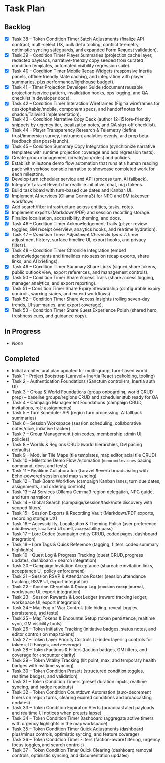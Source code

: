 # Task Plan

## Backlog
- [x] Task 38 – Token Condition Timer Batch Adjustments (finalize API contract, multi-select UX, bulk delta tooling, conflict telemetry, optimistic syncing safeguards, and expanded Form Request validation).
- [x] Task 39 – Condition Timer Player Summaries (projection cache layer, redacted payloads, narrative-friendly copy seeded from curated condition templates, automated visibility regression suite).
- [x] Task 40 – Condition Timer Mobile Recap Widgets (responsive Inertia panels, offline-friendly state caching, and integration with player summaries, plus performance/lighthouse budget).
- [x] Task 41 – Timer Projection Developer Guide (document reusable projection/service pattern, invalidation hooks, ops logging, and QA checklist in developer docs).
- [x] Task 42 – Condition Timer Interaction Wireframes (Figma wireframes for desktop/tablet/mobile, component specs, and handoff notes for shadcn/Tailwind implementation).
- [x] Task 43 – Condition Narrative Copy Deck (author 12–15 lore-friendly snippets by urgency tier, localization notes, and QA sign-off checklist).
- [x] Task 44 – Player Transparency Research & Telemetry (define trust/immersion survey, instrument analytics events, and prep beta feedback plan post-launch).
- [x] Task 45 – Condition Summary Copy Integration (synchronize narrative templates with runtime projection coverage and add regression tests).
- [x] Create group management (create/join/roles) and policies.
- [x] Establish milestone demo flow automation that runs at a human reading pace with verbose console narration to showcase completed work for each milestone.
- [x] Develop turn scheduler service and API (process turn, AI fallback).
- [x] Integrate Laravel Reverb for realtime initiative, chat, map tokens.
- [x] Build task board with turn-based due dates and Kanban UI.
- [x] Implement AI services (Ollama Gemma3) for NPC and DM takeover workflows.
- [x] Add search/filter infrastructure across entities, tasks, notes.
- [x] Implement exports (Markdown/PDF) and session recording storage.
- [x] Finalize localization, accessibility, theming, and docs.
- [x] Task 46 – Condition Timer Acknowledgement Trails (player review toggles, GM receipt overview, analytics hooks, and realtime hydration).
- [x] Task 47 – Condition Timer Adjustment Chronicle (persist timer adjustment history, surface timeline UI, export hooks, and privacy filters).
- [x] Task 48 – Condition Timer Chronicle Integration (embed acknowledgements and timelines into session recap exports, share links, and AI briefings).
- [x] Task 49 – Condition Timer Summary Share Links (signed share tokens, public outlook view, export references, and management controls).
- [x] Task 50 – Condition Timer Share Access Trails (share access logging, manager analytics, and export reporting).
- [x] Task 51 – Condition Timer Share Expiry Stewardship (configurable expiry controls, warning states, and extend workflows).
- [x] Task 52 – Condition Timer Share Access Insights (rolling seven-day trends, UI summaries, and export coverage).
- [x] Task 53 – Condition Timer Share Guest Experience Polish (shared hero, freshness cues, and guidance copy).
## In Progress
- _None_

## Completed
- Initial architectural plan updated for multi-group, turn-based world.
- Task 1 – Project Bootstrap (Laravel + Inertia React scaffolding, tooling)
- Task 2 – Authentication Foundations (Sanctum controllers, Inertia auth UI)
- Task 3 – Group & World Foundations (group onboarding, world CRUD prep) – baseline groups/regions CRUD and scheduler stub ready for QA
- Task 4 – Campaign Management Foundations (campaign CRUD, invitations, role assignments)
- Task 5 – Turn Scheduler API (region turn processing, AI fallback summaries)
- Task 6 – Session Workspace (session scheduling, collaborative notes/dice, initiative tracker)
- Task 7 – Group Management (join codes, membership admin UI, policies)
- Task 8 – Worlds & Regions CRUD (world hierarchies, DM pacing defaults)
- Task 9 – Modular Tile Maps (tile templates, map editor, axial tile CRUD)
- Task 10 – Milestone Demo Flow Automation (`demo:milestones` pacing command, docs, and tests)
- Task 11 – Realtime Collaboration (Laravel Reverb broadcasting with Echo-powered session and map syncing)
- Task 12 – Task Board Workflow (campaign Kanban lanes, turn due dates, assignments, and ordering controls)
- Task 13 – AI Services (Ollama Gemma3 region delegation, NPC guide, and turn narration)
- Task 14 – Global Search (campaign/session/task/note discovery with scoped filters)
- Task 15 – Session Exports & Recording Vault (Markdown/PDF exports, recording storage UX)
- Task 16 – Accessibility, Localization & Theming Polish (user preference middleware, localized UI shell, accessibility pass)
- Task 17 – Lore Codex (campaign entity CRUD, codex pages, dashboard integration)
- Task 18 – Lore Tags & Quick Reference (tagging, filters, codex summary highlights)
- Task 19 – Quest Log & Progress Tracking (quest CRUD, progress updates, dashboard + search integration)
- Task 20 – Campaign Invitation Acceptance (shareable invitation links, acceptance UI, policy enforcement)
- Task 21 – Session RSVP & Attendance Roster (session attendance tracking, RSVP UI, export integration)
- Task 22 – Session Chronicle & Recap Log (session recap journal, workspace UI, export integration)
- Task 23 – Session Rewards & Loot Ledger (reward tracking ledger, workspace UI, export integration)
- Task 24 – Map Fog of War Controls (tile hiding, reveal toggles, persistence, and tests)
- Task 25 – Map Tokens & Encounter Setup (token persistence, realtime sync, GM visibility tools)
- Task 26 – Token Initiative Tracking (initiative badges, status notes, and editor controls on map tokens)
- Task 27 – Token Layer Priority Controls (z-index layering controls for tokens, UI badges, and coverage)
- Task 28 – Token Factions & Filters (faction badges, GM filters, and coverage for encounter clarity)
- Task 29 – Token Vitality Tracking (hit point, max, and temporary health badges with realtime syncing)
- Task 30 – Token Condition Presets (structured condition toggles, realtime badges, and validation)
- Task 31 – Token Condition Timers (preset duration inputs, realtime syncing, and badge readouts)
- Task 32 – Token Condition Countdown Automation (auto-decrement timers on region turns, clearing expired conditions and broadcasting updates)
- Task 33 – Token Condition Expiration Alerts (broadcast alert payloads and realtime UI notices when presets lapse)
- Task 34 – Token Condition Timer Dashboard (aggregate active timers with urgency highlights in the map workspace)
- Task 35 – Token Condition Timer Quick Adjustments (dashboard plus/minus controls, optimistic syncing, and feature coverage)
- Task 36 – Token Condition Timer Filters (faction-aware filtering, urgency focus toggles, and search controls)
- Task 37 – Token Condition Timer Quick Clearing (dashboard removal controls, optimistic syncing, and documentation updates)
